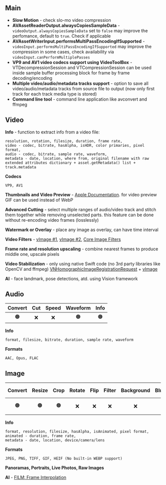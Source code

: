 ## Main
- __Slow Motion__ - check slo-mo video compression
- __AVAssetReaderOutput.alwaysCopiesSampleData__ - `videoOutput.alwaysCopiesSampleData` set to `false` may improve the perfomance, default to `true`. Check if applicable
- __AVAssetWriterInput.performsMultiPassEncodingIfSupported__ - `videoInput.performsMultiPassEncodingIfSupported` may improve the compression in some cases, check availability via `videoInput.canPerformMultiplePasses`
- __VP9 and AV1 video codecs support using VideoToolBox__ - VTDecompressionSession and VTCompressionSession can be used inside sample buffer processing block for frame by frame decoding/encoding
- __Multiple video/audio/metadata tracks support__ - option to save all video/audio/metadata tracks from source file to output (now only first track for each track media type is stored)
- __Command line tool__ - command line application like avconvert and ffmpeg

## Video
__Info__ - function to extract info from a video file:
```
resolution, rotation, filesize, duration, frame rate,
video - codec, bitrate, hasAlpha, isHDR, color primaries, pixel format,
audio - codec, bitrate, sample rate, waveform,
metadata - date, location, where from, original filename with raw extended attributes dictionary + asset.getMetadata() list + track.metadata
```

__Codecs__
```
VP9, AV1
```

__Thumbnails and Video Preview__ - [Apple Documentation](https://developer.apple.com/documentation/avfoundation/media_reading_and_writing/creating_images_from_a_video_asset). for video preview GIF can be used instead of WebP

__Advanced Cutting__ - select multiple ranges of audio/video track and stitch them together while removing unselected parts. this feature can be done without re-encoding video frames (losslessly)

__Watermark or Overlay__ - place any image as overlay, can have time interval

__Video Filters__ - [vImage #1](https://developer.apple.com/documentation/accelerate/applying_vimage_operations_to_video_sample_buffers), [vImage #2](https://developer.apple.com/documentation/accelerate/using_vimage_pixel_buffers_to_generate_video_effects#4225030), [Core Image Filters](https://developer.apple.com/documentation/coreimage/processing_an_image_using_built-in_filters)

__Frame rate and resolution upscaling__ - combine nearest frames to produce middle one, upscale pixels

__Video Stabilization__ - only using native Swift code (no 3rd party libraries like OpenCV and ffmpeg)
[VNHomographicImageRegistrationRequest](https://developer.apple.com/documentation/vision/vnhomographicimageregistrationrequest) + [vImage](https://developer.apple.com/documentation/accelerate/vimage)

__AI__ - face landmark, pose detections, atd. using Vision framework

## Audio
| Convert | Cut | Speed | Waveform | Info |
| :---: | :---: | :---: | :---: | :---: |
| 🟠 | ❌ | ❌ | 🟠 | 🟠 |

__Info__
``` 
format, filesize, bitrate, duration, sample rate, waveform
```

__Formats__
```
AAC, Opus, FLAC
```

## Image
| Convert | Resize | Crop | Rotate | Flip | Filter | Background | Blurhash | Custom FPS | Thumbnail | Info |
| :---: | :---: | :---: | :---: | :---: | :---: | :---: | :---: | :---: | :---: | :---: |
| 🟠 | 🟠 | 🟠 | ❌ | ❌ | ❌ | ❌ | 🟠 | Animated 🟠 | Animated 🟠 | 🟠 |

__Info__
```
format, resolution, filesize, hasAlpha, isAnimated, pixel format,
animated - duration, frame rate,
metadata - date, location, device/camera/lens
```

__Formats__
```
JPEG, PNG, TIFF, GIF, HEIF (No built-in WEBP support)
```

__Panoramas, Portraits, Live Photos, Raw Images__

__AI__ - [FILM: Frame Interpolation](https://film-net.github.io/)
